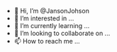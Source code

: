 - 👋 Hi, I’m @JansonJohson
- 👀 I’m interested in ...
- 🌱 I’m currently learning ...
- 💞️ I’m looking to collaborate on ...
- 📫 How to reach me ...

<!---
JansonJohson/JansonJohson is a ✨ special ✨ repository because its `README.md` (this file) appears on your GitHub profile.
You can click the Preview link to take a look at your changes.
--->
